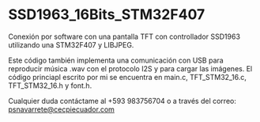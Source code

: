# SSD1963_16Bits_STM32F407
 Conexión por software con una pantalla TFT con controllador SSD1963 utilizando una STM32F407 y LIBJPEG.

Este código también implementa una comunicación con USB para reproducir música .wav con el protocolo I2S y para cargar las imágenes. El código princiapl escrito por mi se encuentra en main.c, TFT_STM32_16.c, TFT_STM32_16.h y font.h.

Cualquier duda contáctame al +593 983756704 o a través del correo: psnavarrete@cecpiecuador.com

